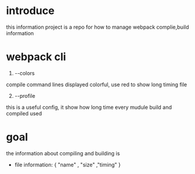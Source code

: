 # introduce

this information project is a repo for how to manage webpack complie,build information

# webpack cli

1. --colors

compile command lines displayed colorful, use red to show long timing file

2. --profile

this is a useful config, it show how long time every mudule build and compiled used

# goal

the information about compiling and building is 

* file information: { "name" , "size" ,"timing" }
